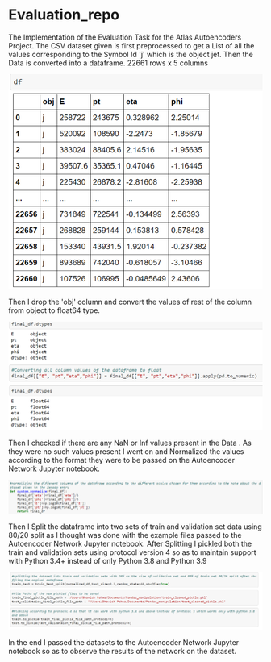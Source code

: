 # Evaluation_repo
The Implementation of the Evaluation Task for the Atlas Autoencoders Project.
The CSV dataset given is first preprocessed to get a List of all the values corresponding to the Symbol Id 'j' which is the object jet.
Then the Data is converted into a dataframe. 22661 rows x 5 columns

![alt text](https://github.com/bp-high/Evaluation_repo/blob/main/Img1.png)

Then I drop the 'obj' column and convert the values of rest of the column from object to float64 type.

![alt text](https://github.com/bp-high/Evaluation_repo/blob/main/image2.png)

Then I checked if there are any NaN or Inf values present in the Data . As they were no such values present I went on and Normalized the values according to the format they were to be passed on the Autoencoder Network Jupyter notebook.

![alt text](https://github.com/bp-high/Evaluation_repo/blob/main/img3.png)

Then I Split the dataframe into two sets of train and validation set data using 80/20 split as I thought was done with the example files passed to the Autoencoder Network Jupyter notebook. 
After Splitting I pickled both the train and validation sets using protocol version 4 so as to maintain support with Python 3.4+ instead of only Python 3.8 and Python 3.9

![alt text](https://github.com/bp-high/Evaluation_repo/blob/main/image4.png)

In the end I passed the datasets to the Autoencoder Network Jupyter notebook so as to observe the results of the network on the dataset.
